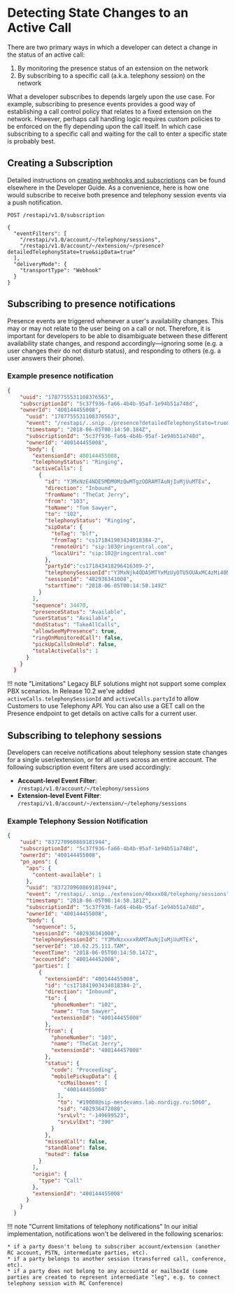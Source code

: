 # Detecting State Changes to an Active Call

There are two primary ways in which a developer can detect a change in the status of an active call:

1. By monitoring the presence status of an extension on the network
2. By subscribing to a specific call (a.k.a. telephony session) on the network

What a developer subscribes to depends largely upon the use case. For example, subscribing to presence events provides a good way of establishing a call control policy that relates to a fixed extension on the network. However, perhaps call handling logic requires custom policies to be enforced on the fly depending upon the call itself. In which case subscribing to a specific call and waiting for the call to enter a specific state is probably best. 

## Creating a Subscription

Detailed instructions on [creating webhooks and subscriptions](../notifications/index.md) can be found elsewhere in the Developer Guide. As a convenience, here is how one would subscribe to receive both presence and telephony session events via a push notification.

```
POST /restapi/v1.0/subscription

{
  "eventFilters": [
    "/restapi/v1.0/account/~/telephony/sessions",
    "/restapi/v1.0/account/~/extension/~/presence?detailedTelephonyState=true&sipData=true"
  ],
  "deliveryMode": {
    "transportType": "Webhook"
  }
}
```

## Subscribing to presence notifications

Presence events are triggered whenever a user's availability changes. This may or may not relate to the user being on a call or not. Therefore, it is important for developers to be able to disambiguate between these different availability state changes, and respond accordingly—ignoring some (e.g. a user changes their do not disturb status), and responding to others (e.g. a user answers their phone). 

### Example presence notification

```json
{
    "uuid": "1787755531108376563",
    "subscriptionId": "5c37f936-fa66-4b4b-95af-1e94b51a748d",
    "ownerId": "400144455008",
      "uuid": "1787755531108376563",
      "event": "/restapi/..snip../presence?detailedTelephonyState=true&sipData=true",
      "timestamp": "2018-06-05T00:14:50.184Z",
      "subscriptionId": "5c37f936-fa66-4b4b-95af-1e94b51a748d",
      "ownerId": "400144455008",
      "body": {
        "extensionId": 400144455008,
        "telephonyStatus": "Ringing",
        "activeCalls": [
          {
            "id": "Y3MxNzE4NDE5MDM0MzQwMTgzODRAMTAuNjIuMjUuMTEx",
            "direction": "Inbound",
            "fromName": "TheCat Jerry",
            "from": "103",
            "toName": "Tom Sawyer",
            "to": "102",
            "telephonyStatus": "Ringing",
            "sipData": {
              "toTag": "blf",
              "fromTag": "cs171841903434018384-2",
              "remoteUri": "sip:103@ringcentral.com",
              "localUri": "sip:102@ringcentral.com"
            },
            "partyId":"cs171843418296416309-2",
            "telephonySessionId":"Y3MxNjk4ODA5MTYxMzUyOTU5OUAxMC4zMi40NS44NA",
            "sessionId": "402936341008",
            "startTime": "2018-06-05T00:14:50.149Z"
          }
        ],
        "sequence": 34470,
        "presenceStatus": "Available",
        "userStatus": "Available",
        "dndStatus": "TakeAllCalls",
        "allowSeeMyPresence": true,
        "ringOnMonitoredCall": false,
        "pickUpCallsOnHold": false,
        "totalActiveCalls": 1
      }
    }
  }
```

!!! note "Limitations"
    Legacy BLF solutions might not support some complex PBX scenarios. In Release 10.2 we've added `activeCalls.telephonySessionId` and `activeCalls.partyId` to allow Customers to use Telephony API. You can also use a GET call on the Presence endpoint to get details on active calls for a current user.

## Subscribing to telephony sessions

Developers can receive notifications about telephony session state changes for a single user/extension, or for all users across an entire account. The following subscription event filters are used accordingly:

* **Account-level Event Filter**: `/restapi/v1.0/account/~/telephony/sessions`
* **Extension-level Event Filter**: `/restapi/v1.0/account/~/extension/~/telephony/sessions`

### Example Telephony Session Notification

```json
{
    "uuid": "837270960869181944",
    "subscriptionId": "5c37f936-fa66-4b4b-95af-1e94b51a748d",
    "ownerId": "400144455008",
    "pn_apns": {
      "aps": {
        "content-available": 1
      },
      "uuid": "837270960869181944",
      "event": "/restapi/..snip../extension/40xxx08/telephony/sessions",
      "timestamp": "2018-06-05T00:14:50.181Z",
      "subscriptionId": "5c37f936-fa66-4b4b-95af-1e94b51a748d",
      "ownerId": "400144455008",
      "body": {
        "sequence": 5,
        "sessionId": "402936341008",
        "telephonySessionId": "Y3MxNzxxxxRAMTAuNjIuMjUuMTEx",
        "serverId": "10.62.25.111.TAM",
        "eventTime": "2018-06-05T00:14:50.147Z",
        "accountId": "400144452008",
        "parties": [
          {
            "extensionId": "400144455008",
            "id": "cs171841903434018384-2",
            "direction": "Inbound",
            "to": {
              "phoneNumber": "102",
              "name": "Tom Sawyer",
              "extensionId": "400144455008"
            },
            "from": {
              "phoneNumber": "103",
              "name": "TheCat Jerry",
              "extensionId": "400144457008"
            },
            "status": {
              "code": "Proceeding",
              "mobilePickupData": {
                "ccMailboxes": [
                  "400144455008"
                ],
                "to": "#19008@sip-mesdevams.lab.nordigy.ru:5060",
                "sid": "402936472080",
                "srvLvl": "-149699523",
                "srvLvlExt": "390"
              }
            },
            "missedCall": false,
            "standAlone": false,
            "muted": false
          }
        ],
        "origin": {
          "type": "Call"
        },
        "extensionId": "400144455008"
      }
    }
  }
```

!!! note "Current limitations of telephony notifications"
    In our initial implementation, notifications won't be delivered in the following scenarios:
    
    * if a party doesn't belong to subscriber account/extension (another RC account, PSTN, intermediate parties, etc).
    * if a party belongs to another session (transferred call, conference, etc).
    * if a party does not belong to any accountId or mailboxId (some parties are created to represent intermediate "leg", e.g. to connect telephony session with RC Conference)



